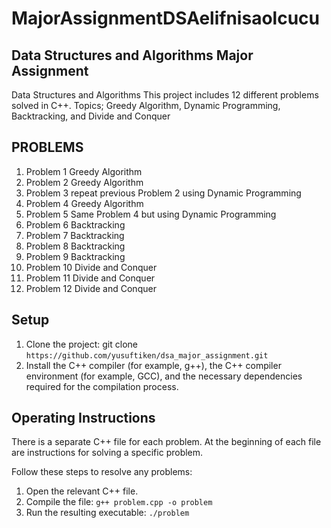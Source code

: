 # MajorAssignmentDSAelifnisaolcucu
## Data Structures and Algorithms Major Assignment
Data Structures and Algorithms
This project includes 12 different problems solved in C++.
Topics; Greedy Algorithm, Dynamic Programming, Backtracking, and Divide and Conquer

## PROBLEMS
1. Problem 1 Greedy Algorithm
2. Problem 2 Greedy Algorithm
3. Problem 3 repeat previous Problem 2 using Dynamic Programming
4. Problem 4 Greedy Algorithm
5. Problem 5 Same Problem 4 but using Dynamic Programming
6. Problem 6 Backtracking
7. Problem 7 Backtracking
8. Problem 8 Backtracking
9. Problem 9 Backtracking
10. Problem 10 Divide and Conquer
11. Problem 11 Divide and Conquer
12. Problem 12 Divide and Conquer

## Setup
1. Clone the project: git clone `https://github.com/yusuftiken/dsa_major_assignment.git`
2. Install the C++ compiler (for example, g++), the C++ compiler environment (for example, GCC), and the necessary dependencies required for the compilation process.

## Operating Instructions
There is a separate C++ file for each problem. At the beginning of each file are instructions for solving a specific problem.

Follow these steps to resolve any problems:
1. Open the relevant C++ file.
2. Compile the file: `g++ problem.cpp -o problem`
3. Run the resulting executable: `./problem`

